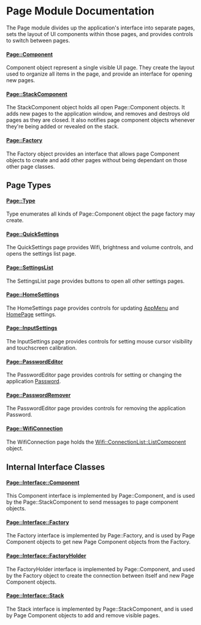 # Page Module Documentation
The Page module divides up the application's interface into separate pages, sets the layout of UI components within those pages, and provides controls to switch between pages.

#### [Page\::Component](../../Source/GUI/Page/Page_Component.h)
Component object represent a single visible UI page. They create the layout used to organize all items in the page, and provide an interface for opening new pages.

#### [Page\::StackComponent](../../Source/GUI/Page/Page_StackComponent.h)
The StackComponent object holds all open Page\::Component objects. It adds new pages to the application window, and removes and destroys old pages as they are closed. It also notifies page component objects whenever they're being added or revealed on the stack.

#### [Page\::Factory](../../Source/GUI/Page/Page_Factory.h)
The Factory object provides an interface that allows page Component objects to create and add other pages without being dependant on those other page classes.

## Page Types

#### [Page\::Type](../../Source/GUI/Page/Page_Type.h)
Type enumerates all kinds of Page\::Component object the page factory may create.

#### [Page\::QuickSettings](../../Source/GUI/Page/PageTypes/Page_QuickSettings.h)
The QuickSettings page provides Wifi, brightness and volume controls, and opens the settings list page.

#### [Page\::SettingsList](../../Source/GUI/Page/PageTypes/Page_SettingsList.h)
The SettingsList page provides buttons to open all other settings pages.

#### [Page\::HomeSettings](../../Source/GUI/Page/PageTypes/Page_HomeSettings.h)
The HomeSettings page provides controls for updating [AppMenu](./AppMenu.md) and [HomePage](../../Source/HomePage.h) settings.

#### [Page\::InputSettings](../../Source/GUI/Page/PageTypes/Page_InputSettings.h)
The InputSettings page provides controls for setting mouse cursor visibility and touchscreen calibration.

#### [Page\::PasswordEditor](../../Source/GUI/Page/PageTypes/Page_PasswordEditor.h)
The PasswordEditor page provides controls for setting or changing the application [Password](./Password.md).

#### [Page\::PasswordRemover](../../Source/GUI/Page/PageTypes/Page_PasswordEditor.h)
The PasswordEditor page provides controls for removing the application Password.

#### [Page\::WifiConnection](../../Source/GUI/Page/PageTypes/Page_WifiConnection.h)
The WifiConnection page holds the [Wifi\::ConnectionList\::ListComponent](../../Source/Wifi/Component/ConnectionList/Wifi_ConnectionList_ListComponent.h) object.


## Internal Interface Classes

#### [Page\::Interface\::Component](../../Source/GUI/Page/Interface/Page_Interface_Component.h)
This Component interface is implemented by Page\::Component, and is used by the Page\::StackComponent to send messages to page component objects.

#### [Page\::Interface\::Factory](../../Source/GUI/Page/Interface/Page_Interface_Factory.h)
The Factory interface is implemented by Page\::Factory, and is used by Page Component objects to get new Page Component objects from the Factory.

#### [Page\::Interface\::FactoryHolder](../../Source/GUI/Page/Interface/Page_Interface_FactoryHolder.h)
The FactoryHolder interface is implemented by Page\::Component, and used by the Factory object to create the connection between itself and new Page Component objects.

#### [Page\::Interface\::Stack](../../Source/GUI/Page/Interface/Page_Interface_Stack.h)
The Stack interface is implemented by Page\::StackComponent, and is used by Page Component objects to add and remove visible pages.

